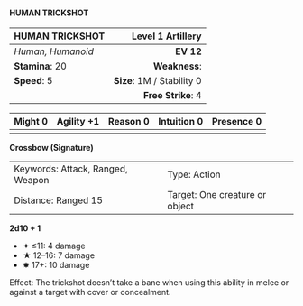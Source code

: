 #### HUMAN TRICKSHOT

| HUMAN TRICKSHOT   |      **Level 1 Artillery** |
| :---------------- | -------------------------: |
| *Human, Humanoid* |                  **EV 12** |
| **Stamina**: 20   |              **Weakness**: |
| **Speed**: 5      | **Size**: 1M / Stability 0 |
|                   |         **Free Strike**: 4 |

| **Might** 0 | **Agility** +1 | **Reason** 0 | **Intuition** 0 | **Presence** 0 |
| ----------- | -------------- | ------------ | --------------- | -------------- |
|             |                |              |                 |                |

**Crossbow (Signature)**

|                                  |                                |
| :------------------------------- | :----------------------------- |
| Keywords: Attack, Ranged, Weapon | Type: Action                   |
| Distance: Ranged 15              | Target: One creature or object |

**2d10 + 1**

- ✦ ≤11: 4 damage
- ★ 12–16: 7 damage
- ✸ 17+: 10 damage

Effect: The trickshot doesn’t take a bane when using this ability in melee or against a target with cover or concealment.
